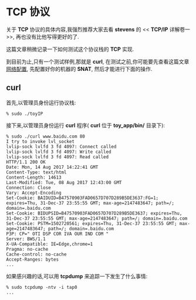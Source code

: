 # TCP 协议

关于 **TCP** 协议的具体内容,我强烈推荐大家去看 **stevens** 的 << **TCP/IP** 详解卷一>>, 再也没有比他写得更好的了.

这篇文章稍微记录一下如何测试这个协议栈的 **TCP** 实现.

到目前为止,只有一个测试样例,那就是 **curl**, 在测试之前,你可能要先查看这篇文章 [网络配置](./04.网络配置以及常用的一些命令.md), 先配置好你的机器的 **SNAT**, 然后才能进行下面的操作.

## curl

首先,以管理员身份运行协议栈:

```shell
% sudo ./toyIP
```

接下来,以管理员身份运行 **curl** 程序(  **curl** 位于 **toy_app/bin/** 目录下):

```shell
% sudo ./curl www.baidu.com 80
I try to invoke lvl_socket
lvlip-sock lvlfd 3 fd 4097: Connect called
lvlip-sock lvlfd 3 fd 4097: Write called
lvlip-sock lvlfd 3 fd 4097: Read called
HTTP/1.1 200 OK
Date: Mon, 14 Aug 2017 14:22:41 GMT
Content-Type: text/html
Content-Length: 14613
Last-Modified: Tue, 08 Aug 2017 12:43:00 GMT
Connection: Close
Vary: Accept-Encoding
Set-Cookie: BAIDUID=B47570903FAD0657D707D289B5DE3637:FG=1; expires=Thu, 31-Dec-37 23:55:55 GMT; max-age=2147483647; path=/; domain=.baidu.com
Set-Cookie: BIDUPSID=B47570903FAD0657D707D289B5DE3637; expires=Thu, 31-Dec-37 23:55:55 GMT; max-age=2147483647; path=/; domain=.baidu.com
Set-Cookie: PSTM=1502720561; expires=Thu, 31-Dec-37 23:55:55 GMT; max-age=2147483647; path=/; domain=.baidu.com
P3P: CP=" OTI DSP COR IVA OUR IND COM "
Server: BWS/1.1
X-UA-Compatible: IE=Edge,chrome=1
Pragma: no-cache
Cache-control: no-cache
Accept-Ranges: bytes
...
```

如果感兴趣的话,可以用 **tcpdump** 来追踪一下发生了什么事情:

```shell
% sudo tcpdump -ntv -i tap0
...
```

